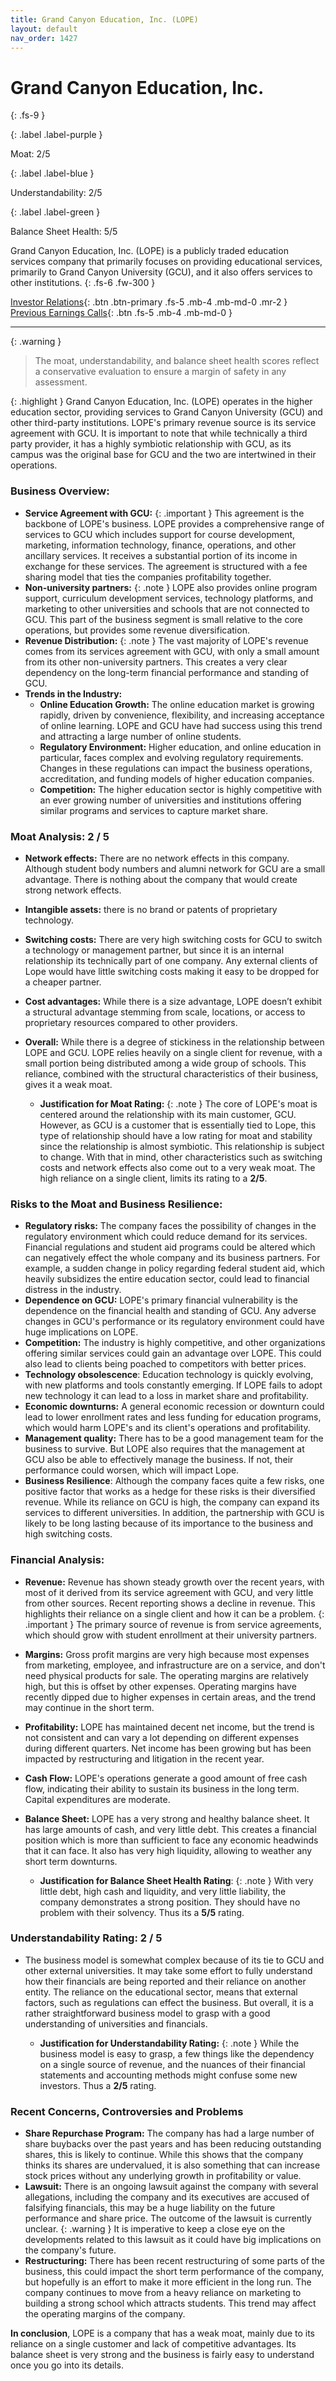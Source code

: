 ```yaml
---
title: Grand Canyon Education, Inc. (LOPE)
layout: default
nav_order: 1427
---
```


# Grand Canyon Education, Inc.
{: .fs-9 }

{: .label .label-purple }

Moat: 2/5

{: .label .label-blue }

Understandability: 2/5

{: .label .label-green }

Balance Sheet Health: 5/5

Grand Canyon Education, Inc. (LOPE) is a publicly traded education services company that primarily focuses on providing educational services, primarily to Grand Canyon University (GCU), and it also offers services to other institutions.
{: .fs-6 .fw-300 }

[Investor Relations](https://www.google.com/search?q=LOPE+investor+relations){: .btn .btn-primary .fs-5 .mb-4 .mb-md-0 .mr-2 }
[Previous Earnings Calls](https://discountingcashflows.com/company/LOPE/transcripts/){: .btn .fs-5 .mb-4 .mb-md-0 }

---

{: .warning }
>The moat, understandability, and balance sheet health scores reflect a conservative evaluation to ensure a margin of safety in any assessment.



{: .highlight }
Grand Canyon Education, Inc. (LOPE) operates in the higher education sector, providing services to Grand Canyon University (GCU) and other third-party institutions. LOPE's primary revenue source is its service agreement with GCU. It is important to note that while technically a third party provider, it has a highly symbiotic relationship with GCU, as its campus was the original base for GCU and the two are intertwined in their operations.

### Business Overview:

*   **Service Agreement with GCU:**
{: .important }
This agreement is the backbone of LOPE's business. LOPE provides a comprehensive range of services to GCU which includes support for course development, marketing, information technology, finance, operations, and other ancillary services. It receives a substantial portion of its income in exchange for these services. The agreement is structured with a fee sharing model that ties the companies profitability together.
*   **Non-university partners:**
{: .note }
LOPE also provides online program support, curriculum development services, technology platforms, and marketing to other universities and schools that are not connected to GCU. This part of the business segment is small relative to the core operations, but provides some revenue diversification.
*   **Revenue Distribution:**
{: .note }
The vast majority of LOPE's revenue comes from its services agreement with GCU, with only a small amount from its other non-university partners. This creates a very clear dependency on the long-term financial performance and standing of GCU.
*   **Trends in the Industry:**
    *   **Online Education Growth:** The online education market is growing rapidly, driven by convenience, flexibility, and increasing acceptance of online learning. LOPE and GCU have had success using this trend and attracting a large number of online students.
    *   **Regulatory Environment:** Higher education, and online education in particular, faces complex and evolving regulatory requirements. Changes in these regulations can impact the business operations, accreditation, and funding models of higher education companies.
    *   **Competition:** The higher education sector is highly competitive with an ever growing number of universities and institutions offering similar programs and services to capture market share.

### Moat Analysis: 2 / 5

*  **Network effects:** There are no network effects in this company. Although student body numbers and alumni network for GCU are a small advantage. There is nothing about the company that would create strong network effects.
* **Intangible assets:** there is no brand or patents of proprietary technology.
* **Switching costs:** There are very high switching costs for GCU to switch a technology or management partner, but since it is an internal relationship its technically part of one company. Any external clients of Lope would have little switching costs making it easy to be dropped for a cheaper partner.
*  **Cost advantages:** While there is a size advantage, LOPE doesn’t exhibit a structural advantage stemming from scale, locations, or access to proprietary resources compared to other providers.
*   **Overall:** While there is a degree of stickiness in the relationship between LOPE and GCU. LOPE relies heavily on a single client for revenue, with a small portion being distributed among a wide group of schools. This reliance, combined with the structural characteristics of their business, gives it a weak moat.

    *   **Justification for Moat Rating:**
{: .note }
The core of LOPE's moat is centered around the relationship with its main customer, GCU. However, as GCU is a customer that is essentially tied to Lope, this type of relationship should have a low rating for moat and stability since the relationship is almost symbiotic. This relationship is subject to change. With that in mind, other characteristics such as switching costs and network effects also come out to a very weak moat. The high reliance on a single client, limits its rating to a **2/5**.

### Risks to the Moat and Business Resilience:
* **Regulatory risks:** The company faces the possibility of changes in the regulatory environment which could reduce demand for its services. Financial regulations and student aid programs could be altered which can negatively effect the whole company and its business partners. For example, a sudden change in policy regarding federal student aid, which heavily subsidizes the entire education sector, could lead to financial distress in the industry.
*   **Dependence on GCU:** LOPE's primary financial vulnerability is the dependence on the financial health and standing of GCU. Any adverse changes in GCU's performance or its regulatory environment could have huge implications on LOPE.
*   **Competition:** The industry is highly competitive, and other organizations offering similar services could gain an advantage over LOPE. This could also lead to clients being poached to competitors with better prices.
*   **Technology obsolescence**: Education technology is quickly evolving, with new platforms and tools constantly emerging. If LOPE fails to adopt new technology it can lead to a loss in market share and profitability.
*   **Economic downturns:** A general economic recession or downturn could lead to lower enrollment rates and less funding for education programs, which would harm LOPE's and its client's operations and profitability.
*   **Management quality:** There has to be a good management team for the business to survive. But LOPE also requires that the management at GCU also be able to effectively manage the business. If not, their performance could worsen, which will impact Lope.
*   **Business Resilience**: Although the company faces quite a few risks, one positive factor that works as a hedge for these risks is their diversified revenue. While its reliance on GCU is high, the company can expand its services to different universities. In addition, the partnership with GCU is likely to be long lasting because of its importance to the business and high switching costs.

### Financial Analysis:

*   **Revenue:** Revenue has shown steady growth over the recent years, with most of it derived from its service agreement with GCU, and very little from other sources. Recent reporting shows a decline in revenue. This highlights their reliance on a single client and how it can be a problem.
{: .important }
The primary source of revenue is from service agreements, which should grow with student enrollment at their university partners.
*   **Margins:** Gross profit margins are very high because most expenses from marketing, employee, and infrastructure are on a service, and don't need physical products for sale. The operating margins are relatively high, but this is offset by other expenses. Operating margins have recently dipped due to higher expenses in certain areas, and the trend may continue in the short term.
*   **Profitability:** LOPE has maintained decent net income, but the trend is not consistent and can vary a lot depending on different expenses during different quarters. Net income has been growing but has been impacted by restructuring and litigation in the recent year.
*   **Cash Flow:** LOPE's operations generate a good amount of free cash flow, indicating their ability to sustain its business in the long term. Capital expenditures are moderate.
*   **Balance Sheet:** LOPE has a very strong and healthy balance sheet. It has large amounts of cash, and very little debt. This creates a financial position which is more than sufficient to face any economic headwinds that it can face. It also has very high liquidity, allowing to weather any short term downturns.

    *   **Justification for Balance Sheet Health Rating**:
{: .note }
With very little debt, high cash and liquidity, and very little liability, the company demonstrates a strong position. They should have no problem with their solvency. Thus its a **5/5** rating.

### Understandability Rating: 2 / 5
* The business model is somewhat complex because of its tie to GCU and other external universities. It may take some effort to fully understand how their financials are being reported and their reliance on another entity. The reliance on the educational sector, means that external factors, such as regulations can effect the business. But overall, it is a rather straightforward business model to grasp with a good understanding of universities and financials.

    *   **Justification for Understandability Rating:**
{: .note }
While the business model is easy to grasp, a few things like the dependency on a single source of revenue, and the nuances of their financial statements and accounting methods might confuse some new investors. Thus a **2/5** rating.

### Recent Concerns, Controversies and Problems

*   **Share Repurchase Program:** The company has had a large number of share buybacks over the past years and has been reducing outstanding shares, this is likely to continue. While this shows that the company thinks its shares are undervalued, it is also something that can increase stock prices without any underlying growth in profitability or value.
*   **Lawsuit:** There is an ongoing lawsuit against the company with several allegations, including the company and its executives are accused of falsifying financials, this may be a huge liability on the future performance and share price. The outcome of the lawsuit is currently unclear.
{: .warning }
It is imperative to keep a close eye on the developments related to this lawsuit as it could have big implications on the company's future.
*   **Restructuring:** There has been recent restructuring of some parts of the business, this could impact the short term performance of the company, but hopefully is an effort to make it more efficient in the long run. The company continues to move from a heavy reliance on marketing to building a strong school which attracts students. This trend may affect the operating margins of the company.

**In conclusion**, LOPE is a company that has a weak moat, mainly due to its reliance on a single customer and lack of competitive advantages. Its balance sheet is very strong and the business is fairly easy to understand once you go into its details.
